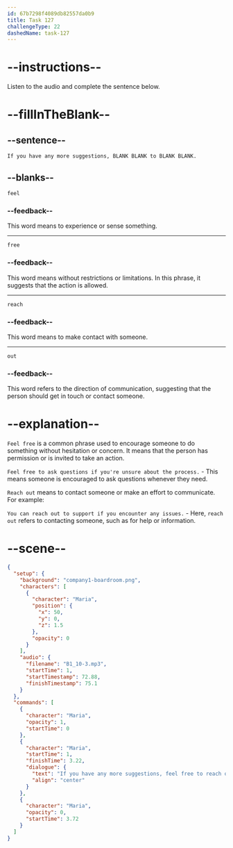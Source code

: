 ```yaml
---
id: 67b7298f4089db82557da0b9
title: Task 127
challengeType: 22
dashedName: task-127
---
```


<!-- (audio) Maria: If you have any more suggestions, feel free to reach out. -->

# --instructions--

Listen to the audio and complete the sentence below.

# --fillInTheBlank--

## --sentence--

`If you have any more suggestions, BLANK BLANK to BLANK BLANK.`

## --blanks--

`feel`

### --feedback--

This word means to experience or sense something.

---

`free`

### --feedback--

This word means without restrictions or limitations. In this phrase, it suggests that the action is allowed.

---

`reach`

### --feedback--

This word means to make contact with someone.

---

`out`

### --feedback--

This word refers to the direction of communication, suggesting that the person should get in touch or contact someone.

# --explanation--

`Feel free` is a common phrase used to encourage someone to do something without hesitation or concern. It means that the person has permission or is invited to take an action.

`Feel free to ask questions if you're unsure about the process.` - This means someone is encouraged to ask questions whenever they need.

`Reach out` means to contact someone or make an effort to communicate. For example:

`You can reach out to support if you encounter any issues.` - Here, `reach out` refers to contacting someone, such as for help or information.

# --scene--

```json
{
  "setup": {
    "background": "company1-boardroom.png",
    "characters": [
      {
        "character": "Maria",
        "position": {
          "x": 50,
          "y": 0,
          "z": 1.5
        },
        "opacity": 0
      }
    ],
    "audio": {
      "filename": "B1_10-3.mp3",
      "startTime": 1,
      "startTimestamp": 72.88,
      "finishTimestamp": 75.1
    }
  },
  "commands": [
    {
      "character": "Maria",
      "opacity": 1,
      "startTime": 0
    },
    {
      "character": "Maria",
      "startTime": 1,
      "finishTime": 3.22,
      "dialogue": {
        "text": "If you have any more suggestions, feel free to reach out.",
        "align": "center"
      }
    },
    {
      "character": "Maria",
      "opacity": 0,
      "startTime": 3.72
    }
  ]
}
```
